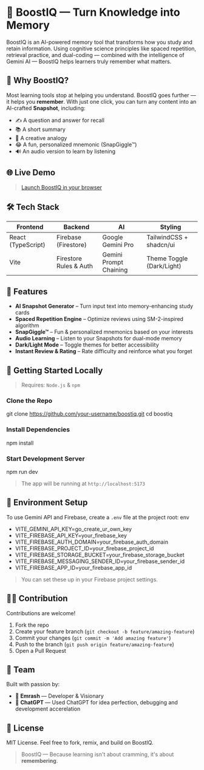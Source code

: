 
# 🚀 BoostIQ — Turn Knowledge into Memory

BoostIQ is an AI-powered memory tool that transforms how you study and retain information. Using cognitive science principles like spaced repetition, retrieval practice, and dual-coding — combined with the intelligence of Gemini AI — BoostIQ helps learners truly remember what matters.


## 🌟 Why BoostIQ?

Most learning tools stop at helping you understand. BoostIQ goes further — it helps you **remember**. With just one click, you can turn any content into an AI-crafted **Snapshot**, including:

- ✍️ A question and answer for recall
- 📚 A short summary
- 🤔 A creative analogy
- 😂 A fun, personalized mnemonic (SnapGiggle™)
- 🔊 An audio version to learn by listening


## 🌐 Live Demo

> [Launch BoostIQ in your browser](https://boostiq.vercel.app)  
> 



## 🛠️ Tech Stack

| Frontend | Backend | AI | Styling |
|----------|---------|----|---------|
| React (TypeScript) | Firebase (Firestore) | Google Gemini Pro | TailwindCSS + shadcn/ui |
| Vite | Firestore Rules & Auth | Gemini Prompt Chaining | Theme Toggle (Dark/Light) |


## 🧠 Features

- **AI Snapshot Generator** – Turn input text into memory-enhancing study cards
- **Spaced Repetition Engine** – Optimize reviews using SM-2-inspired algorithm
- **SnapGiggle™** – Fun & personalized mnemonics based on your interests
- **Audio Learning** – Listen to your Snapshots for dual-mode memory
- **Dark/Light Mode** – Toggle themes for better accessibility
- **Instant Review & Rating** – Rate difficulty and reinforce what you forget


## 🧪 Getting Started Locally

> Requires: `Node.js` & `npm`

### Clone the Repo

git clone https://github.com/your-username/boostiq.git
cd boostiq

### Install Dependencies
npm install

### Start Development Server
npm run dev

> The app will be running at `http://localhost:5173`


## 🔐 Environment Setup

To use Gemini API and Firebase, create a `.env` file at the project root:
env
- VITE_GEMINI_API_KEY=go_create_ur_own_key
- VITE_FIREBASE_API_KEY=your_firebase_key
- VITE_FIREBASE_AUTH_DOMAIN=your_firebase_auth_domain
- VITE_FIREBASE_PROJECT_ID=your_firebase_project_id
- VITE_FIREBASE_STORAGE_BUCKET=your_firebase_storage_bucket
- VITE_FIREBASE_MESSAGING_SENDER_ID=your_firebase_sender_id
- VITE_FIREBASE_APP_ID=your_firebase_app_id

> You can set these up in your Firebase project settings.

## 🙋‍♀️ Contribution

Contributions are welcome!

1. Fork the repo
2. Create your feature branch (`git checkout -b feature/amazing-feature`)
3. Commit your changes (`git commit -m 'Add amazing feature'`)
4. Push to the branch (`git push origin feature/amazing-feature`)
5. Open a Pull Request


## 👥 Team

Built with passion by:

- 🧠 **Emrash** — Developer & Visionary
- 🤖 **ChatGPT** — Used ChatGPT for idea perfection, debugging and development accerelation


## 📄 License

MIT License. Feel free to fork, remix, and build on BoostIQ.


> BoostIQ — Because learning isn't about cramming, it's about **remembering**.